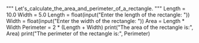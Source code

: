 """
Let's_calculate_the_area_and_perimeter_of_a_rectangle.
"""
Length = 10.0
Width = 5.0
Length = float(input("Enter the length of the rectangle: "))
Width = float(input("Enter the width of the rectangle: "))
Area = Length * Width
Perimeter = 2 * (Length + Width)
print("The area of the rectangle is:", Area)
print("The perimeter of the rectangle is:", Perimeter)

